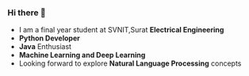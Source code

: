 ### Hi there 👋
* I am a final year student at SVNIT,Surat **Electrical Engineering**
* **Python Developer**
* **Java** Enthusiast
* **Machine Learning and Deep Learning**
* Looking forward to explore **Natural Language Processing** concepts
  
  
